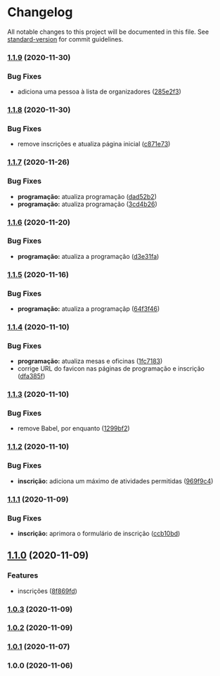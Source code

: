 # Changelog

All notable changes to this project will be documented in this file. See [standard-version](https://github.com/conventional-changelog/standard-version) for commit guidelines.

### [1.1.9](https://github.com/danielsarsi/convep-2020/compare/v1.1.8...v1.1.9) (2020-11-30)


### Bug Fixes

* adiciona uma pessoa à lista de organizadores ([285e2f3](https://github.com/danielsarsi/convep-2020/commit/285e2f3a12f4f5dc7a069bc5b79c06b8325ea901))

### [1.1.8](https://github.com/danielsarsi/convep-2020/compare/v1.1.7...v1.1.8) (2020-11-30)


### Bug Fixes

* remove inscrições e atualiza página inicial ([c871e73](https://github.com/danielsarsi/convep-2020/commit/c871e73019e92c11b7f4bf4d71902a74e61aad6f))

### [1.1.7](https://github.com/danielsarsi/convep-2020/compare/v1.1.6...v1.1.7) (2020-11-26)


### Bug Fixes

* **programação:** atualiza programação ([dad52b2](https://github.com/danielsarsi/convep-2020/commit/dad52b27918469c82a66ad4f7f4029a50b1e6917))
* **programação:** atualiza programação ([3cd4b26](https://github.com/danielsarsi/convep-2020/commit/3cd4b2678bafddb6366aee0f5fcada5d9fe44d57))

### [1.1.6](https://github.com/danielsarsi/convep-2020/compare/v1.1.5...v1.1.6) (2020-11-20)


### Bug Fixes

* **programação:** atualiza a programação ([d3e31fa](https://github.com/danielsarsi/convep-2020/commit/d3e31fa8daf535b058b542f778fc72aacdf8d233))

### [1.1.5](https://github.com/danielsarsi/convep-2020/compare/v1.1.4...v1.1.5) (2020-11-16)


### Bug Fixes

* **programação:** atualiza a programaçãp ([64f3f46](https://github.com/danielsarsi/convep-2020/commit/64f3f46510ab7e6ee68a8a4faa14fc44161f350d))

### [1.1.4](https://github.com/danielsarsi/convep-2020/compare/v1.1.3...v1.1.4) (2020-11-10)


### Bug Fixes

* **programação:** atualiza mesas e oficinas ([1fc7183](https://github.com/danielsarsi/convep-2020/commit/1fc7183c6830100bf477f049fd08166c0357e459))
* corrige URL do favicon nas páginas de programação e inscrição ([dfa385f](https://github.com/danielsarsi/convep-2020/commit/dfa385f39bbc3f0c464ead5614544e4360e2da38))

### [1.1.3](https://github.com/danielsarsi/convep-2020/compare/v1.1.2...v1.1.3) (2020-11-10)


### Bug Fixes

* remove Babel, por enquanto ([1299bf2](https://github.com/danielsarsi/convep-2020/commit/1299bf2fb03774323420f19afc3bf24571c085bf))

### [1.1.2](https://github.com/danielsarsi/convep-2020/compare/v1.1.1...v1.1.2) (2020-11-10)


### Bug Fixes

* **inscrição:** adiciona um máximo de atividades permitidas ([969f9c4](https://github.com/danielsarsi/convep-2020/commit/969f9c4b5bd8a19a38fe2bc5791e0cfec3da93eb))

### [1.1.1](https://github.com/danielsarsi/convep-2020/compare/v1.1.0...v1.1.1) (2020-11-09)


### Bug Fixes

* **inscrição:** aprimora o formulário de inscrição ([ccb10bd](https://github.com/danielsarsi/convep-2020/commit/ccb10bd121da71347e6f25708cd0ab215850ec59))

## [1.1.0](https://github.com/danielsarsi/convep-2020/compare/v1.0.3...v1.1.0) (2020-11-09)


### Features

* inscrições ([8f869fd](https://github.com/danielsarsi/convep-2020/commit/8f869fd4aa45f65870988b9357d416d32eff6e66))

### [1.0.3](https://github.com/danielsarsi/convep-2020/compare/v1.0.2...v1.0.3) (2020-11-09)

### [1.0.2](https://github.com/danielsarsi/convep-2020/compare/v1.0.1...v1.0.2) (2020-11-09)

### [1.0.1](https://github.com/danielsarsi/convep-2020/compare/v1.0.0...v1.0.1) (2020-11-07)

### 1.0.0 (2020-11-06)
